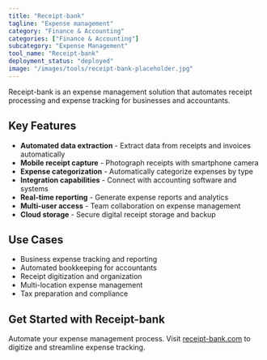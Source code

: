 ```yaml
---
title: "Receipt-bank"
tagline: "Expense management"
category: "Finance & Accounting"
categories: ["Finance & Accounting"]
subcategory: "Expense Management"
tool_name: "Receipt-bank"
deployment_status: "deployed"
image: "/images/tools/receipt-bank-placeholder.jpg"
---
```

Receipt-bank is an expense management solution that automates receipt processing and expense tracking for businesses and accountants.

## Key Features

- **Automated data extraction** - Extract data from receipts and invoices automatically
- **Mobile receipt capture** - Photograph receipts with smartphone camera
- **Expense categorization** - Automatically categorize expenses by type
- **Integration capabilities** - Connect with accounting software and systems
- **Real-time reporting** - Generate expense reports and analytics
- **Multi-user access** - Team collaboration on expense management
- **Cloud storage** - Secure digital receipt storage and backup

## Use Cases

- Business expense tracking and reporting
- Automated bookkeeping for accountants
- Receipt digitization and organization
- Multi-location expense management
- Tax preparation and compliance

## Get Started with Receipt-bank

Automate your expense management process. Visit [receipt-bank.com](https://receipt-bank.com) to digitize and streamline expense tracking.
